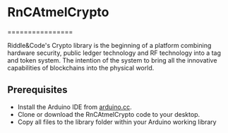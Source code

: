 # RnCAtmelCrypto
================

Riddle&Code's Crypto library is the beginning of a platform combining hardware security, public ledger technology and RF technology into a tag and token system. The intention of the system to bring all the innovative capabilities of blockchains into the physical world.

## Prerequisites

- Install the Arduino IDE from [arduino.cc](https://www.arduino.cc/en/Main/Software).
- Clone or download the RnCAtmelCrypto code to your desktop.
- Copy all files to the library folder within your Arduino working library
